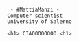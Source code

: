      - #MattiaManzi -
    Computer scientist
    University of Salerno
    
    <h1> CIAOOOOOOOO <h1>
